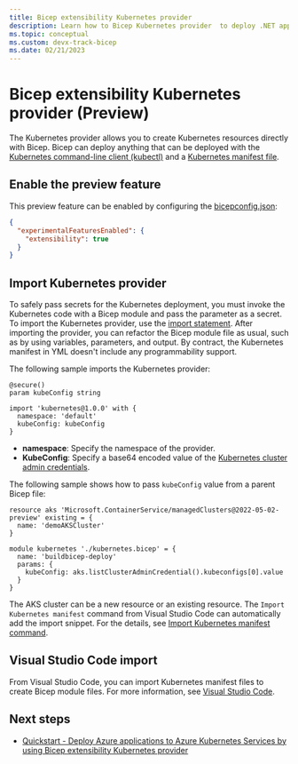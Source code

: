 ```yaml
---
title: Bicep extensibility Kubernetes provider
description: Learn how to Bicep Kubernetes provider  to deploy .NET applications to Azure Kubernetes Service clusters.
ms.topic: conceptual
ms.custom: devx-track-bicep
ms.date: 02/21/2023
---
```


# Bicep extensibility Kubernetes provider (Preview)

The Kubernetes provider allows you to create Kubernetes resources directly with Bicep. Bicep can deploy anything that can be deployed with the [Kubernetes command-line client (kubectl)](https://kubernetes.io/docs/reference/kubectl/kubectl/) and a [Kubernetes manifest file](../../aks/concepts-clusters-workloads.md#deployments-and-yaml-manifests).

## Enable the preview feature

This preview feature can be enabled by configuring the [bicepconfig.json](./bicep-config.md):

```json
{
  "experimentalFeaturesEnabled": {
    "extensibility": true
  }
}
```

## Import Kubernetes provider

To safely pass secrets for the Kubernetes deployment, you must invoke the Kubernetes code with a Bicep module and pass the parameter as a secret.
To import the Kubernetes provider, use the [import statement](./bicep-import-providers.md). After importing the provider, you can refactor the Bicep module file as usual, such as by using variables, parameters, and output. By contract, the Kubernetes manifest in YML doesn't include any programmability support.

The following sample imports the Kubernetes provider:

```bicep
@secure()
param kubeConfig string

import 'kubernetes@1.0.0' with {
  namespace: 'default'
  kubeConfig: kubeConfig
}
```

- **namespace**: Specify the namespace of the provider.
- **KubeConfig**: Specify a base64 encoded value of the [Kubernetes cluster admin credentials](/rest/api/aks/managed-clusters/list-cluster-admin-credentials).

The following sample shows how to pass `kubeConfig` value from a parent Bicep file:

```bicep
resource aks 'Microsoft.ContainerService/managedClusters@2022-05-02-preview' existing = {
  name: 'demoAKSCluster'
}

module kubernetes './kubernetes.bicep' = {
  name: 'buildbicep-deploy'
  params: {
    kubeConfig: aks.listClusterAdminCredential().kubeconfigs[0].value
  }
}
```

The AKS cluster can be a new resource or an existing resource. The `Import Kubernetes manifest` command from Visual Studio Code can automatically add the import snippet. For the details, see [Import Kubernetes manifest command](./visual-studio-code.md#bicep-commands).

## Visual Studio Code import

From Visual Studio Code, you can import Kubernetes manifest files to create Bicep module files. For more information, see [Visual Studio Code](./visual-studio-code.md#bicep-commands).

## Next steps

- [Quickstart - Deploy Azure applications to Azure Kubernetes Services by using Bicep extensibility Kubernetes provider](../../aks/learn/quick-kubernetes-deploy-bicep-extensibility-kubernetes-provider.md)
